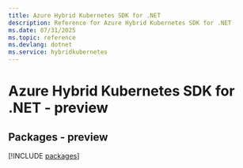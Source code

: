 ```yaml
---
title: Azure Hybrid Kubernetes SDK for .NET
description: Reference for Azure Hybrid Kubernetes SDK for .NET
ms.date: 07/31/2025
ms.topic: reference
ms.devlang: dotnet
ms.service: hybridkubernetes
---
```

# Azure Hybrid Kubernetes SDK for .NET - preview
## Packages - preview
[!INCLUDE [packages](hybrid-kubernetes-index.md)]